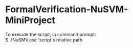 # FormalVerification-NuSVM-MiniProject
To execute the script, in command prompt: <br/>
$ .\NuSMV.exe 'script's relative path
